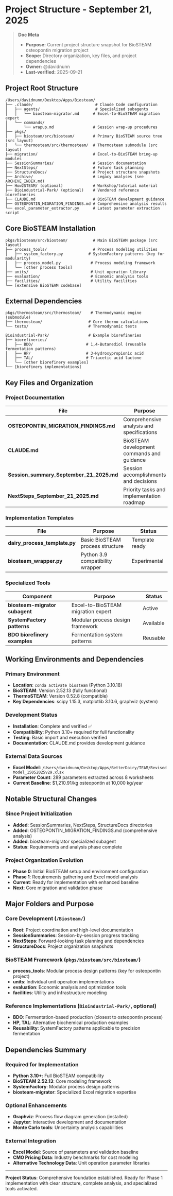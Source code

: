 # Project Structure - September 21, 2025

> **Doc Meta**
>
> - **Purpose:** Current project structure snapshot for BioSTEAM osteopontin migration project
> - **Scope:** Directory organization, key files, and project dependencies
> - **Owner:** @davidnunn
> - **Last-verified:** 2025-09-21

## Project Root Structure

```
/Users/davidnunn/Desktop/Apps/Biosteam/
├── .claude/                           # Claude Code configuration
│   ├── agents/                        # Specialized subagents
│   │   └── biosteam-migrator.md      # Excel-to-BioSTEAM migration expert
│   └── commands/
│       └── wrapup.md                 # Session wrap-up procedures
├── pkgs/
│   ├── biosteam/src/biosteam/        # Primary BioSTEAM source tree (src layout)
│   └── thermosteam/src/thermosteam/  # Thermosteam submodule (src layout)
├── migration/                        # Excel-to-BioSTEAM bring-up modules
├── SessionSummaries/                 # Session documentation
├── NextSteps/                        # Future task planning
├── StructureDocs/                    # Project structure snapshots
├── Archive/                          # Legacy analyses (see ARCHIVE_INDEX.md)
├── How2STEAM/ (optional)             # Workshop/tutorial material
├── Bioindustrial-Park/ (optional)    # Vendored reference biorefineries
├── CLAUDE.md                         # BioSTEAM development guidance
├── OSTEOPONTIN_MIGRATION_FINDINGS.md # Comprehensive analysis results
└── excel_parameter_extractor.py      # Latest parameter extraction script
```

## Core BioSTEAM Installation

```
pkgs/biosteam/src/biosteam/           # Main BioSTEAM package (src layout)
├── process_tools/                    # Process modeling utilities
│   ├── system_factory.py           # SystemFactory patterns (key for modularity)
│   ├── process_model.py             # Process modeling framework
│   └── [other process tools]
├── units/                           # Unit operation library
├── evaluation/                      # Economic analysis tools
├── facilities/                      # Utility facilities
└── [extensive BioSTEAM codebase]
```

## External Dependencies

```
pkgs/thermosteam/src/thermosteam/    # Thermodynamic engine (submodule)
├── thermosteam/                    # Core thermo calculations
└── tests/                          # Thermodynamic tests

Bioindustrial-Park/                 # Example biorefineries
├── biorefineries/
│   ├── BDO/                       # 1,4-Butanediol (reusable fermentation patterns)
│   ├── HP/                        # 3-Hydroxypropionic acid
│   ├── TAL/                       # Triacetic acid lactone
│   └── [other biorefinery examples]
└── [biorefinery implementations]
```

## Key Files and Organization

### Project Documentation
| File | Purpose | Status |
|------|---------|--------|
| **OSTEOPONTIN_MIGRATION_FINDINGS.md** | Comprehensive analysis and specifications | Complete |
| **CLAUDE.md** | BioSTEAM development commands and guidance | Current |
| **Session_summary_September_21_2025.md** | Session accomplishments and decisions | Complete |
| **NextSteps_September_21_2025.md** | Priority tasks and implementation roadmap | Complete |

### Implementation Templates
| File | Purpose | Status |
|------|---------|--------|
| **dairy_process_template.py** | Basic BioSTEAM process structure | Template ready |
| **biosteam_wrapper.py** | Python 3.9 compatibility wrapper | Experimental |

### Specialized Tools
| Component | Purpose | Status |
|-----------|---------|--------|
| **biosteam-migrator subagent** | Excel-to-BioSTEAM migration expert | Active |
| **SystemFactory patterns** | Modular process design framework | Available |
| **BDO biorefinery examples** | Fermentation system patterns | Reusable |

## Working Environments and Dependencies

### Primary Environment
- **Location**: `conda activate biosteam` (Python 3.10.18)
- **BioSTEAM**: Version 2.52.13 (fully functional)
- **ThermoSTEAM**: Version 0.52.8 (compatible)
- **Key Dependencies**: scipy 1.15.3, matplotlib 3.10.6, graphviz (system)

### Development Status
- **Installation**: Complete and verified ✅
- **Compatibility**: Python 3.10+ required for full functionality
- **Testing**: Basic import and execution verified
- **Documentation**: CLAUDE.md provides development guidance

### External Data Sources
- **Excel Model**: `/Users/davidnunn/Desktop/Apps/BetterDairy/TEAM/Revised Model_15052025v29.xlsx`
- **Parameter Count**: 289 parameters extracted across 8 worksheets
- **Current Baseline**: $1,210.91/kg osteopontin at 10,000 kg/year

## Notable Structural Changes

### Since Project Initialization
- **Added**: SessionSummaries, NextSteps, StructureDocs directories
- **Added**: OSTEOPONTIN_MIGRATION_FINDINGS.md (comprehensive analysis)
- **Added**: biosteam-migrator specialized subagent
- **Status**: Requirements and analysis phase complete

### Project Organization Evolution
- **Phase 0**: Initial BioSTEAM setup and environment configuration
- **Phase 1**: Requirements gathering and Excel model analysis
- **Current**: Ready for implementation with enhanced baseline
- **Next**: Core migration and validation phase

## Major Folders and Purpose

### Core Development (`/Biosteam/`)
- **Root**: Project coordination and high-level documentation
- **SessionSummaries**: Session-by-session progress tracking
- **NextSteps**: Forward-looking task planning and dependencies
- **StructureDocs**: Project organization snapshots

### BioSTEAM Framework (`pkgs/biosteam/src/biosteam/`)
- **process_tools**: Modular process design patterns (key for osteopontin project)
- **units**: Individual unit operation implementations
- **evaluation**: Economic analysis and optimization tools
- **facilities**: Utility and infrastructure modeling

### Reference Implementations (`Bioindustrial-Park/`, optional)
- **BDO**: Fermentation-based production (closest to osteopontin process)
- **HP, TAL**: Alternative biochemical production examples
- **Reusability**: SystemFactory patterns applicable to precision fermentation

## Dependencies Summary

### Required for Implementation
- **Python 3.10+**: Full BioSTEAM compatibility
- **BioSTEAM 2.52.13**: Core modeling framework
- **SystemFactory**: Modular process design patterns
- **biosteam-migrator**: Specialized Excel migration expertise

### Optional Enhancements
- **Graphviz**: Process flow diagram generation (installed)
- **Jupyter**: Interactive development and documentation
- **Monte Carlo tools**: Uncertainty analysis capabilities

### External Integration
- **Excel Model**: Source of parameters and validation baseline
- **CMO Pricing Data**: Industry benchmarks for cost modeling
- **Alternative Technology Data**: Unit operation parameter libraries

---

**Project Status**: Comprehensive foundation established. Ready for Phase 1 implementation with clear structure, complete analysis, and specialized tools activated.
